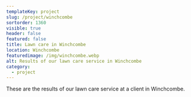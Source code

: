 ```yaml
---
templateKey: project
slug: /project/winchcombe
sortorder: 1360
visible: true
header: false
featured: false
title: Lawn care in Winchcombe
location: Winchcombe
featuredimage: /img/winchcombe.webp
alt: Results of our lawn care service in Winchcombe
category:
  - project
---
```


These are the results of our lawn care service at a client in Winchcombe.
